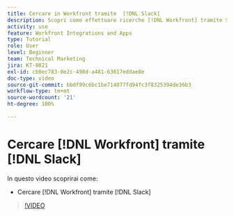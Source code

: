 ```yaml
---
title: Cercare in Workfront tramite  [!DNL Slack]
description: Scopri come effettuare ricerche [!DNL Workfront] tramite Slack
activity: use
feature: Workfront Integrations and Apps
type: Tutorial
role: User
level: Beginner
team: Technical Marketing
jira: KT-8821
exl-id: cb0ec783-0e2c-498d-a481-63617eddae8e
doc-type: video
source-git-commit: bbdf99c6bc1be714077fd94fc3f8325394de36b3
workflow-type: tm+mt
source-wordcount: '21'
ht-degree: 100%

---
```


# Cercare [!DNL Workfront] tramite [!DNL Slack]

In questo video scoprirai come:

* Cercare [!DNL Workfront] tramite [!DNL Slack]

>[!VIDEO](https://video.tv.adobe.com/v/3437520/?quality=12&learn=on&enablevpops=1&captions=ita)
